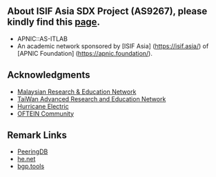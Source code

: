## About ISIF Asia SDX Project (AS9267), please kindly find this [page](https://as9267.itlab.cc).
* APNIC::AS-ITLAB
* An academic network sponsored by [ISIF Asia] (https://isif.asia/) of [APNIC Foundation] (https://apnic.foundation/).

## Acknowledgments
* [Malaysian Research & Education Network](http://www.myren.net.my/)
* [TaiWan Advanced Research and Education Network](https://www.twaren.net/english/)
* [Hurricane Electric](https://bgp.he.net/)
* [OFTEIN Community](https://github.com/OFTEIN-NET)

## Remark Links
* [PeeringDB](https://as9267.peeringdb.com/)  
* [he.net](https://bgp.he.net/AS9267)  
* [bgp.tools](https://bgp.tools/as/9267)
